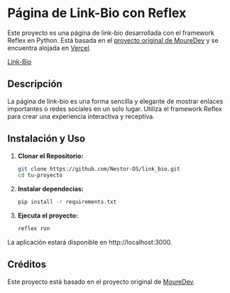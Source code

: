 # Página de Link-Bio con Reflex

Este proyecto es una página de link-bio desarrollada con el framework Reflex en Python. Está basada en el [proyecto original de MoureDev](https://github.com/mouredev/python-web) y se encuentra alojada en [Vercel](https://vercel.com/).

[Link-Bio](https://link-bio-hazel.vercel.app/)

## Descripción

La página de link-bio es una forma sencilla y elegante de mostrar enlaces importantes o redes sociales en un solo lugar. Utiliza el framework Reflex para crear una experiencia interactiva y receptiva.

## Instalación y Uso

1. **Clonar el Repositorio:**
   ```bash
   git clone https://github.com/Nestor-DS/link_bio.git
   cd tu-proyecto

2. **Instalar dependecias:**
   ```bash
   pip install -r requirements.txt

3. **Ejecuta el proyecto:**
    ```bash
    reflex run

La aplicación estará disponible en http://localhost:3000.

## Créditos
Este proyecto está basado en el proyecto original de [MoureDev](https://github.com/mouredev).